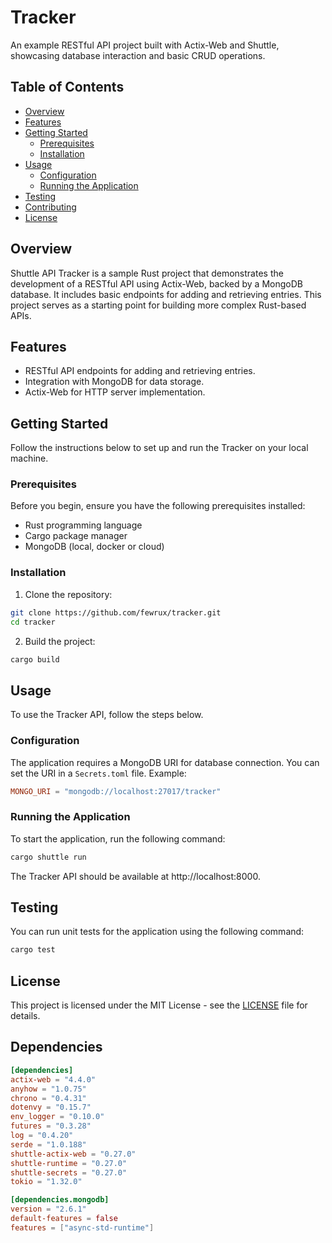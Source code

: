# Tracker

An example RESTful API project built with Actix-Web and Shuttle, showcasing database interaction and basic CRUD operations.

## Table of Contents

- [Overview](#overview)
- [Features](#features)
- [Getting Started](#getting-started)
  - [Prerequisites](#prerequisites)
  - [Installation](#installation)
- [Usage](#usage)
  - [Configuration](#configuration)
  - [Running the Application](#running-the-application)
- [Testing](#testing)
- [Contributing](#contributing)
- [License](#license)

## Overview

Shuttle API Tracker is a sample Rust project that demonstrates the development of a RESTful API using Actix-Web, backed by a MongoDB database. It includes basic endpoints for adding and retrieving entries. This project serves as a starting point for building more complex Rust-based APIs.

## Features

- RESTful API endpoints for adding and retrieving entries.
- Integration with MongoDB for data storage.
- Actix-Web for HTTP server implementation.

## Getting Started

Follow the instructions below to set up and run the Tracker on your local machine.

### Prerequisites

Before you begin, ensure you have the following prerequisites installed:

- Rust programming language
- Cargo package manager
- MongoDB (local, docker or cloud)

### Installation

1. Clone the repository:
```bash
git clone https://github.com/fewrux/tracker.git
cd tracker
```

2. Build the project:
```bash
cargo build
```

## Usage

To use the Tracker API, follow the steps below.

### Configuration

The application requires a MongoDB URI for database connection. You can set the URI in a `Secrets.toml` file. Example:
```toml
MONGO_URI = "mongodb://localhost:27017/tracker"
```

### Running the Application

To start the application, run the following command:
```bash
cargo shuttle run
```
The Tracker API should be available at http://localhost:8000.

## Testing

You can run unit tests for the application using the following command:
```bash
cargo test
```

## License

This project is licensed under the MIT License - see the [LICENSE](LICENSE) file for details.

## Dependencies

```toml
[dependencies]
actix-web = "4.4.0"
anyhow = "1.0.75"
chrono = "0.4.31"
dotenvy = "0.15.7"
env_logger = "0.10.0"
futures = "0.3.28"
log = "0.4.20"
serde = "1.0.188"
shuttle-actix-web = "0.27.0"
shuttle-runtime = "0.27.0"
shuttle-secrets = "0.27.0"
tokio = "1.32.0"

[dependencies.mongodb]
version = "2.6.1"
default-features = false
features = ["async-std-runtime"]
```
